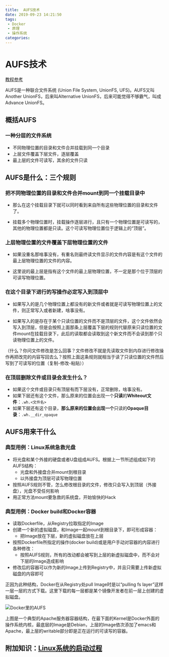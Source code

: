 ```yaml
---
title:  AUFS技术
date: 2019-09-23 14:21:50
tags: 
 - Docker
 - 原理
 - 操作系统
categories: 
---
```

# AUFS技术

[教程参考](https://coolshell.cn/articles/17061.html)

AUFS是一种联合文件系统 (Union File System, UnionFS, UFS)。AUFS又叫Another UnionFS，后来叫Alternative UnionFS，后来可能觉得不够霸气，叫成Advance UnionFS。

## 概括AUFS

### 一种分层的文件系统

* 不同物理位置的目录和文件合并挂载到同一个目录
* 上层文件覆盖下层文件，逐层覆盖
* 最上层的文件可读写，其余的文件只读

## AUFS是什么：三个规则

### 把不同物理位置的目录和文件合并mount到同一个挂载目录中

* 那么在这个挂载目录下就可以同时看到来自所有这些物理位置的目录和文件了。

* 挂载多个物理位置时，挂载操作逐层进行，且只有一个物理位置是可读写的，其他的物理位置都是只读。这个可读写物理位置位于逻辑上的“顶层”。

### 上层物理位置的文件覆盖下层物理位置的文件

* 如果没重名那啥事没有，有重名则最终读文件显示的文件内容是有这个文件的最上层物理位置的文件的内容。

* 这里说的最上层是指有这个文件的最上层物理位置，不一定是那个位于顶层的可读写物理位置。

### 在这个目录下进行的写操作必定写入到顶层中

* 如果写入的是几个物理位置上都没有的新文件或者就是可读写物理位置上的文件，则正常写入或者新建，啥事没有。

* 如果写入的是存在于某个只读位置的文件而不是顶层的文件，这个文件依然会写入到顶层，但是会按照上面那条上层覆盖下层的规则代替原来只读位置的文件mount在挂载目录下，此后的读取都会读取到这个新文件而不会读到那个只读物理位置上的文件。

（什么？你问文件修改是怎么回事？文件修改不就是先读取文件到内存进行修改操作再把改完的内容写回去么？按照上面这条规则就相当于读了只读位置的文件然后写到了可读写的位置（复制-修改-粘贴））

### 在顶层删除文件或目录会发生什么？

* 如果这个文件或目录只有顶层有而下层没有，正常删除，啥事没有。
* 如果下层还有这个文件，那么原来的位置会出现一个**只读**的**Whiteout文件**：`.wh.<文件名>`
* 如果下层还有这个目录，**那么原来的位置会出现一个**只读的**Opaque目录**：`.wh.__dir_opaque`

## AUFS用来干什么

### 典型用例：Linux系统急救光盘

* 将光盘和某个外接的硬盘或者U盘组成AUFS。根据上一节所述组成如下的AUFS结构：
  * 光盘和外接盘合并mount到根目录
  * 以外接盘为顶层可读写物理位置
* 按照AUFS规则不管，怎么修改根目录的文件，修改只会写入到顶层（外接盘），光盘不受任何影响
* 用正常方法mount要急救的系统盘，开始愉快的Hack

### 典型用例：Docker build和Docker容器

* 读取Dockerfile，从Registry拉取指定的Image
* 创建一个新的虚拟磁盘，和Image一起mount到根目录下，即可形成容器：
  * 把Image放在下层，新的虚拟磁盘放在上层
* 按照Dockerfile所指定的操作(docker build)或是用户手动对容器的内容进行各种修改：
  * 按照AUFS规则，所有的改动都会被写到上层的新虚拟磁盘中，而不会对下层的Image造成影响
* 修改后的容器可以作为新的Image上传到Registry中，并且只需要上传新虚拟磁盘的内容即可

正因为此种结构，Docker在从Registry处pull Image时是以“pulling fs layer”这样一层一层的方式下载。这里下载的每一层都是某个镜像开发者在前一层上创建的虚拟磁盘。

![Docker里的AUFS](i/AUFS和Docker.png)

上图是一个典型的Apache服务器容器结构，在最下面的Kernel是Docker外面的操作系统内核，最底层的Image是Debian，上层的Image依次添加了emacs和Apache，最上层的writable部分即是正在运行的可读写的容器。

## 附加知识：[Linux系统的启动过程](Linux启动过程.md)
